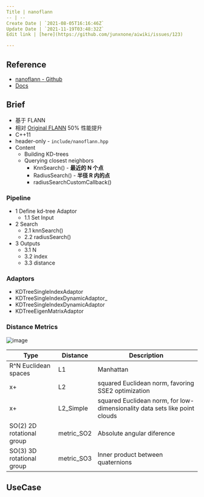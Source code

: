 ```yaml
---
Title | nanoflann
-- | --
Create Date | `2021-08-05T16:16:46Z`
Update Date | `2021-11-19T03:48:32Z`
Edit link | [here](https://github.com/junxnone/aiwiki/issues/123)

---
```

## Reference
- [nanoflann - Github](https://github.com/jlblancoc/nanoflann)
- [Docs](http://jlblancoc.github.io/nanoflann/)

## Brief
- 基于 FLANN
- 相对 [Original FLANN](https://github.com/junxnone/tech-io/issues/991) 50% 性能提升
- C++11
- header-only - `include/nanoflann.hpp`
- Content
  - Building KD-trees
  - Querying closest neighbors
    - KnnSearch() - **最近的 N 个点**
    - RadiusSearch() - **半径 R 内的点**
    - radiusSearchCustomCallback()

### Pipeline
- 1 Define kd-tree Adaptor
  - 1.1 Set Input
- 2 Search
  - 2.1 knnSearch()
  - 2.2 radiusSearch()
- 3 Outputs
  - 3.1 N 
  - 3.2 index
  - 3.3 distance

### Adaptors
- KDTreeSingleIndexAdaptor
- KDTreeSingleIndexDynamicAdaptor_
- KDTreeSingleIndexDynamicAdaptor
- KDTreeEigenMatrixAdaptor

### Distance Metrics

![image](https://user-images.githubusercontent.com/2216970/142561441-8baab9c9-5bc2-4460-a5a8-896528c03d8f.png)

Type | Distance | Description
-- | -- | --
R^N Euclidean spaces | L1 | Manhattan
x+ | L2 | squared Euclidean norm, favoring SSE2 optimization
x+ | L2_Simple | squared Euclidean norm, for low-dimensionality data sets like point clouds
SO(2) 2D rotational group | metric_SO2 | Absolute angular diference
SO(3) 3D rotational group | metric_SO3 | Inner product between quaternions

## UseCase

